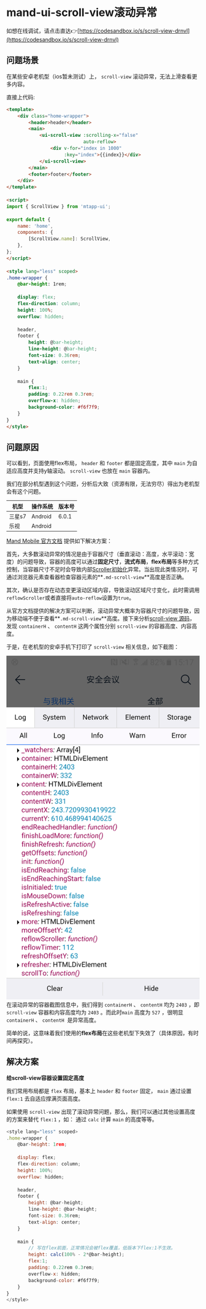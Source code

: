 # mand-ui-scroll-view滚动异常

如想在线调试，请点击直达👉[https://codesandbox.io/s/scroll-view-drnvl](https://codesandbox.io/s/scroll-view-drnvl)

## 问题场景

在某些安卓老机型（ios暂未测试）上， `scroll-view` 滚动异常，无法上滑查看更多内容。

直接上代码:
```html
<template>
    <div class="home-wrapper">
        <header>header</header>
        <main>
            <ui-scroll-view :scrolling-x="false"
                            auto-reflow>
                <div v-for="index in 1000"
                     :key="index">{{index}}</div>
            </ui-scroll-view>
        </main>
        <footer>footer</footer>
    </div>
</template>

<script>
import { ScrollView } from 'mtapp-ui';

export default {
    name: 'home',
    components: {
        [ScrollView.name]: ScrollView,
    },
};
</script>

<style lang="less" scoped>
.home-wrapper {
  	@bar-height: 1rem;

    display: flex;
    flex-direction: column;
    height: 100%;
    overflow: hidden;

    header,
    footer {
        height: @bar-height;
        line-height: @bar-height;
        font-size: 0.36rem;
        text-align: center;
    }

    main {
        flex:1;
        padding: 0.22rem 0.3rem;
        overflow-x: hidden;
        background-color: #f6f7f9;
    }
}
</style>

```
## 问题原因

可以看到，页面使用flex布局， `header` 和 `footer` 都是固定高度，其中 `main` 为自适应高度并支持y轴滚动。 `scroll-view` 也放在 `main` 容器内。

我们在部分机型遇到这个问题，分析后大致（资源有限，无法穷尽）得出为老机型会有这个问题。

| **机型** | **操作系统** | **版本号** |
| --- | --- | --- |
| 三星s7 | Android | 6.0.1 |
| 乐视 | Android |  |

[Mand Mobile 官方文档](https://mand-mobile.gitee.io/docs/index.gitee.html#/zh-CN/docs/components/gesture/scroll-view) 提供如下解决方案：

首先，大多数滚动异常的情况是由于容器尺寸（垂直滚动：高度，水平滚动：宽度）的问题导致，容器的高度可以通过**固定尺寸**，**流式布局**，**flex布局**等多种方式控制，当容器尺寸不足时会导致内部[Scroller初始化](https://github.com/didi/mand-mobile/blob/master/components/scroll-view/index.vue#L374)异常。当出现此类情况时，可通过浏览器元素查看器检查容器元素的**`.md-scroll-view`**高度是否正确。

其次，确认是否存在动态变更滚动区域内容，导致滚动区域尺寸变化，此时需调用`reflowScroller`或者直接将`auto-reflow`设置为`true`。

从官方文档提供的解决方案可以判断，滚动异常大概率为容器尺寸的问题导致，因为移动端不便于查看**`.md-scroll-view`**高度。接下来分析[scroll-view 源码](https://github.com/didi/mand-mobile/blob/master/components/scroll-view/index.vue#L374)，发现 `containerH` 、 `contentH` 这两个属性分别 `scroll-view` 的容器高度、内容高度。


于是，在老机型的安卓手机下打印了 `scroll-view` 相关信息，如下截图： 

![problem-record-001.png](../../images/problem-record-001.png)
在滚动异常的容器截图信息中，我们得到  `containerH` 、 `contentH` 均为 `2403` ，即 `scroll-view` 容器和内容高度均为 `2403` 。而此时`main` 高度为 `527` ，很明显  `containerH` 、 `contentH`  是异常高度。


简单的说，这意味着我们使用的**flex布局**在这些老机型下失效了（具体原因，有时间再探究）。

## 解决方案

**给scroll-view容器设置固定高度**

我们常用布局都是 `flex` 布局，基本上 `header` 和 `footer` 固定， `main` 通过设置 `flex:1` 去自适应撑满页面高度。


如果使用 `scroll-view` 出现了滚动异常问题，那么，我们可以通过其他设置高度的方案来替代 `flex:1` ，如：
通过 `calc` 计算 `main` 的高度等等。
```javascript
<style lang="less" scoped>
.home-wrapper {
  	@bar-height: 1rem;

    display: flex;
    flex-direction: column;
    height: 100%;
    overflow: hidden;

    header,
    footer {
        height: @bar-height;
        line-height: @bar-height;
        font-size: 0.36rem;
        text-align: center;
    }

    main {
        // 写在flex前面，正常情况会被flex覆盖，低版本下flex:1不生效。
        height: calc(100% - 2*@bar-height);
        flex:1;
        padding: 0.22rem 0.3rem;
        overflow-x: hidden;
        background-color: #f6f7f9;
    }
}
</style>
```
